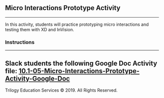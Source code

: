 ## Micro Interactions Prototype Activity
---

In this activity, students will practice prototyping micro interactions and testing them with XD and InVision.

### Instructions

---

Slack students the following Google Doc Activity file:
[10.1-05-Micro-Interactions-Prototype-Activity-Google-Doc](https://docs.google.com/document/d/1vLxJlSkDnsSv3gpBANpgZSMUOrSh9mXndkfZcDoLnbw/edit?usp=sharing)
---

Trilogy Education Services © 2019. All Rights Reserved.
